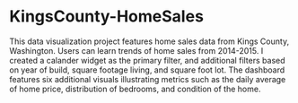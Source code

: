 # KingsCounty-HomeSales

This data visualization project features home sales data from Kings County, Washington. Users can learn trends of home sales from 2014-2015. I created a calander widget as the primary filter, and additional filters based on year of build, square footage living, and square foot lot. The dashboard features six additional visuals illustrating metrics such as the daily average of home price, distribution of bedrooms, and condition of the home.  
